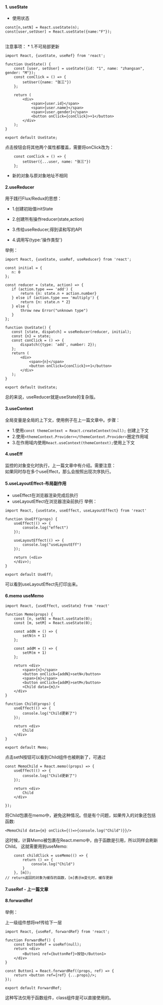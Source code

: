 #### 1. useState
* 使用状态
```
const[n,setN] = React.useState(n);
const[user,setUser] = React.useState({name:"F"});
```
<br>
注意事项：
* 1.不可局部更新

```
import React, {useState, useRef} from 'react';

function UseState() {
    const [user, setUser] = useState({id: "1", name: "zhangsan", gender: "M"});
    const conClick = () => {
        setUser({name: "张三"})
    };

    return (
        <div>
            <span>{user.id}</span>
            <span>{user.name}</span>
            <span>{user.gender}</span>
            <button onClick={conClick}>+1</button>
        </div>
    );
}

export default UseState;
```
点击按钮会将其他两个属性都覆盖，需要将onClick改为：
```
    const conClick = () => {
        setUser({...user, name: "张三"})
    };
```

* 新的对象与原对象地址不相同

#### 2.useReducer
用于践行Flux/Redux的思想：
 
 * 1.创建初始值initState
 
 * 2.创建所有操作reducer(state,action)
 
 * 3.传给useReducer,得到读和写的API
 
 * 4.调用写{type:'操作类型'}
 
 举例：
 ```
import React, {useState, useRef, useReducer} from 'react';

const initial = {
    n: 0
};

const reducer = (state, action) => {
    if (action.type === 'add') {
        return {n: state.n + action.number}
    } else if (action.type === 'multiply') {
        return {n: state.n * 2}
    } else {
        throw new Error("unknown type")
    }
};

function UseState() {
    const [state, dispatch] = useReducer(reducer, initial);
    const {n} = state;
    const conClick = () => {
        dispatch({type: 'add', number: 2});
    };
    return (
        <div>
            <span>{n}</span>
            <button onClick={conClick}>+1</button>
        </div>
    );
}

export default UseState;
```
总的来说，useReducer就是useState的复杂版。


#### 3.useContext 
全局变量是全局的上下文，使用例子在上一篇文章中。步骤：

* 1.使用`const themeContext = React.createContext(null);` 创建上下文
* 2.使用`<themeContext.Provider></themeContext.Provider>`圈定作用域
* 3.在作用域内使用`React.useContext(themeContext);`使用上下文

#### 4.useEff
监控的对象变化时执行，上一篇文章中有介绍。需要注意：<br>
如果同时存在多个useEffect，那么会按照出现次序执行。

#### 5.useLayoutEffect-布局副作用
* useEffect在浏览器渲染完成后执行
* useLayoutEffect在浏览器渲染前执行
举例：
```
import React, {useState, useEffect, useLayoutEffect} from 'react'

function UseEff(props) {
    useEffect(() => {
        console.log("effect")
    });

    useLayoutEffect(() => {
        console.log("useLayoutEff")
    });

    return (<div>
    </div>);
}

export default UseEff;
```
可以看到useLayoutEffect先打印出来。

#### 6.memo useMemo

```
import React, {useEffect, useState} from 'react'

function Memo(props) {
    const [n, setN] = React.useState(0);
    const [m, setM] = React.useState(0);

    const addN = () => {
        setN(n + 1)
    };

    const addM = () => {
        setM(m + 1)
    };

    return <div>
        <span>{n}</span>
        <button onClick={addN}>setN</button>
        <span>{m}</span>
        <button onClick={addM}>setM</button>
        <Child data={m}/>
    </div>
}

function Child(props) {
    useEffect(() => {
        console.log("Child更新了")
    });

    return <div>
        Child
    </div>
}

export default Memo;
```
点击setN按钮可以看到Child组件也被刷新了，可通过
```
const MemoChild = React.memo((props) => {
    useEffect(() => {
        console.log("Child更新了")
    });

    return <div>
        Child
    </div>

});
```
将Child包裹在memo中，避免这种情况。但是有个问题，如果传入的对象还包括函数:
```
<MemoChild data={m} onClick={()=>{console.log("Child")}}/>
```
这时候，计算Memo被包裹在React.memo中，由于函数是引用，所以同样会刷新Child。
这就需要用到useMemo:

```
    const childClick = useMemo(() => {
        return () => {  
            console.log("Child")
        }
    }, [m]);
// return返回的对象为缓存的函数，[m]表示m变化时，缓存更新
```

#### 7.useRef - 上一篇文章

#### 8.forwardRef

举例：

上一级组件想将ref传给下一层
```
import React, {useRef, forwardRef} from 'react';

function ForwardRef() {
    const buttonRef = useRef(null);
    return <div>
        <Button1 ref={buttonRef}>按钮</Button1>
    </div>
}

const Button1 = React.forwardRef((props, ref) => {
    return <button ref={ref} {...props}/>;
});

export default ForwardRef;
```
这种写法仅用于函数组件，class组件是可以直接使用的。
